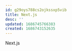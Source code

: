 ```yaml
---
id: g29oys788cs2ojkssxp5vib
title: Next.js
desc: ''
updated: 1686745766383
created: 1686743152635
---
```


Next.js
